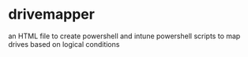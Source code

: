 # drivemapper
an HTML file to create powershell and intune powershell scripts to map drives based on logical conditions
